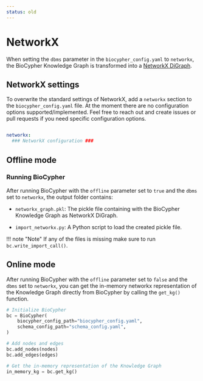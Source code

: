 ```yaml
---
status: old
---
```


# NetworkX

When setting the `dbms` parameter in the `biocypher_config.yaml` to `networkx`,
the BioCypher Knowledge Graph is transformed into a [NetworkX
DiGraph](https://networkx.org/documentation/stable/reference/classes/digraph.html).

## NetworkX settings

To overwrite the standard settings of NetworkX, add a `networkx` section to the
`biocypher_config.yaml` file.  At the moment there are no configuration options
supported/implemented.  Feel free to reach out and create issues or pull
requests if you need specific configuration options.

```yaml title="biocypher_config.yaml"

networkx:
  ### NetworkX configuration ###
```

## Offline mode

### Running BioCypher

After running BioCypher with the `offline` parameter set to `true` and the
`dbms` set to `networkx`, the output folder contains:

- `networkx_graph.pkl`: The pickle file containing with the BioCypher
Knowledge Graph as NetworkX DiGraph.

- `import_networkx.py`: A Python script to load the created pickle file.

!!! note "Note"
    If any of the files is missing make sure to run `bc.write_import_call()`.


## Online mode

After running BioCypher with the `offline` parameter set to `false` and the
`dbms` set to `networkx`, you can get the in-memory networkx representation of the
Knowledge Graph directly from BioCypher by calling the `get_kg()` function.

<!--
```python
from biocypher import BioCypher
bc = BioCypher()

def check_if_function_exists(module_name, function_name):
    if hasattr(module_name, function_name):
        print("Functions exists")
    else:
        print("Function does not exist")
check_if_function_exists(bc, "get_kg")
```

```python
Functions exists
```
-->

```python
# Initialize BioCypher
bc = BioCypher(
    biocypher_config_path="biocypher_config.yaml",
    schema_config_path="schema_config.yaml",
)

# Add nodes and edges
bc.add_nodes(nodes)
bc.add_edges(edges)

# Get the in-memory representation of the Knowledge Graph
in_memory_kg = bc.get_kg()
```
